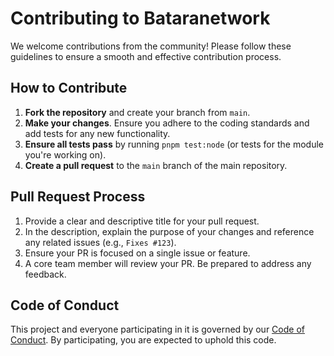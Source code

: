 # Contributing to Bataranetwork

We welcome contributions from the community! Please follow these guidelines to ensure a smooth and effective contribution process.

## How to Contribute

1.  **Fork the repository** and create your branch from `main`.
2.  **Make your changes**. Ensure you adhere to the coding standards and add tests for any new functionality.
3.  **Ensure all tests pass** by running `pnpm test:node` (or tests for the module you're working on).
4.  **Create a pull request** to the `main` branch of the main repository.

## Pull Request Process

1.  Provide a clear and descriptive title for your pull request.
2.  In the description, explain the purpose of your changes and reference any related issues (e.g., `Fixes #123`).
3.  Ensure your PR is focused on a single issue or feature.
4.  A core team member will review your PR. Be prepared to address any feedback.

## Code of Conduct

This project and everyone participating in it is governed by our [Code of Conduct](CODE_OF_CONDUCT.md). By participating, you are expected to uphold this code.
